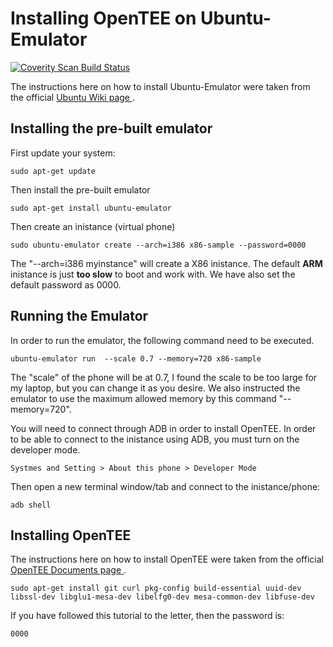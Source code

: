 Installing OpenTEE on Ubuntu-Emulator
======

<a href="https://scan.coverity.com/projects/1nquisit0r-ubuntu-phone">
  <img alt="Coverity Scan Build Status"
       src="https://scan.coverity.com/projects/6776/badge.svg"/>
</a>

The instructions here on how to install Ubuntu-Emulator were taken from the official <a href="https://wiki.ubuntu.com/Touch/Emulator" target="_blank">Ubuntu Wiki page </a>. 

Installing the pre-built emulator
------

First update your system:
 ```
 sudo apt-get update
```

Then install the pre-built emulator

```
sudo apt-get install ubuntu-emulator
```

Then create an inistance (virtual phone)

```
sudo ubuntu-emulator create --arch=i386 x86-sample --password=0000
```

The "--arch=i386 myinstance" will create a X86 inistance. The default **ARM** inistance is just **too slow** to boot and work with. We have also set the default password as 0000.

Running the Emulator
------
In order to run the emulator, the following command need to be executed.
```
ubuntu-emulator run  --scale 0.7 --memory=720 x86-sample
```
The "scale" of the phone will be at 0.7, I found the scale to be too large for my laptop, but you can change it as you desire. We also instructed the emulator to use the maximum allowed memory by this command "--memory=720".

You will need to connect through ADB in order to install OpenTEE. In order to be able to connect to the inistance using ADB, you must turn on the developer mode.
```
Systmes and Setting > About this phone > Developer Mode
```   

Then open a new terminal window/tab and connect to the inistance/phone:
```
adb shell

```

Installing OpenTEE
------
The instructions here on how to install OpenTEE were taken from the official <a href="https://github.com/Open-TEE/project" target="_blank">OpenTEE Documents page </a>.

```
sudo apt-get install git curl pkg-config build-essential uuid-dev libssl-dev libglu1-mesa-dev libelfg0-dev mesa-common-dev libfuse-dev
```
If you have followed this tutorial to the letter, then the password is: 
```
0000
```




 

